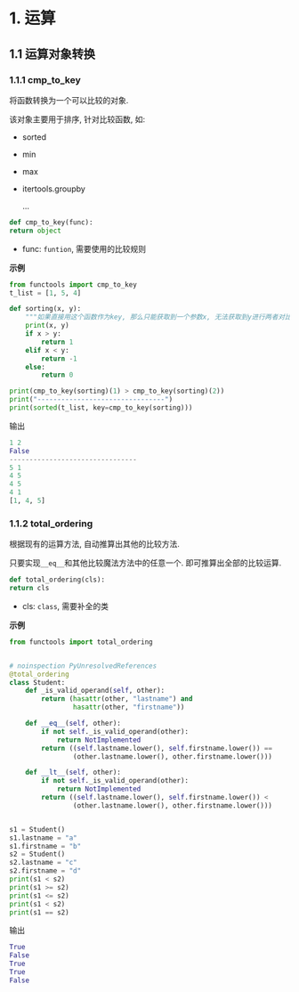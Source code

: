 # 1. 运算

## 1.1 运算对象转换

### 1.1.1 cmp_to_key

将函数转换为一个可以比较的对象.

 该对象主要用于排序, 针对比较函数, 如: 

* sorted

* min

* max

* itertools.groupby

  ...

```python
def cmp_to_key(func):
return object
```

* func: `funtion`, 需要使用的比较规则

**示例**

```python
from functools import cmp_to_key
t_list = [1, 5, 4]

def sorting(x, y):
    """如果直接用这个函数作为key, 那么只能获取到一个参数x, 无法获取到y进行两者对比"""
    print(x, y)
    if x > y:
        return 1
    elif x < y:
        return -1
    else:
        return 0

print(cmp_to_key(sorting)(1) > cmp_to_key(sorting)(2))
print("--------------------------------")
print(sorted(t_list, key=cmp_to_key(sorting)))
```

输出

```python
1 2
False
--------------------------------
5 1
4 5
4 5
4 1
[1, 4, 5]
```

### 1.1.2 total_ordering

根据现有的运算方法, 自动推算出其他的比较方法.

只要实现`__eq__`和其他比较魔法方法中的任意一个. 即可推算出全部的比较运算.

```python
def total_ordering(cls):
return cls
```

* cls: `class`, 需要补全的类

**示例**

```python
from functools import total_ordering


# noinspection PyUnresolvedReferences
@total_ordering
class Student:
    def _is_valid_operand(self, other):
        return (hasattr(other, "lastname") and
                hasattr(other, "firstname"))

    def __eq__(self, other):
        if not self._is_valid_operand(other):
            return NotImplemented
        return ((self.lastname.lower(), self.firstname.lower()) ==
                (other.lastname.lower(), other.firstname.lower()))

    def __lt__(self, other):
        if not self._is_valid_operand(other):
            return NotImplemented
        return ((self.lastname.lower(), self.firstname.lower()) <
                (other.lastname.lower(), other.firstname.lower()))


s1 = Student()
s1.lastname = "a"
s1.firstname = "b"
s2 = Student()
s2.lastname = "c"
s2.firstname = "d"
print(s1 < s2)
print(s1 >= s2)
print(s1 <= s2)
print(s1 < s2)
print(s1 == s2)
```

输出

```python
True
False
True
True
False
```

